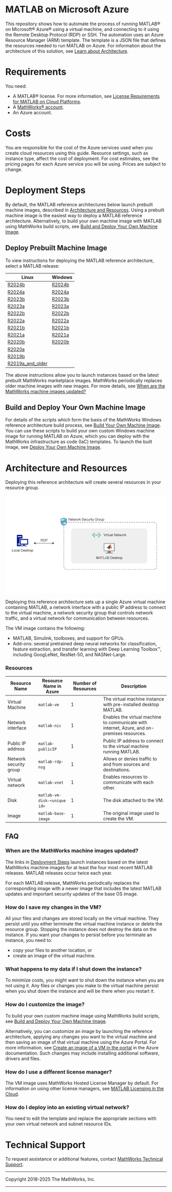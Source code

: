 # MATLAB on Microsoft Azure

This repository shows how to automate the process of running MATLAB&reg; on Microsoft&reg; Azure&reg; using a virtual machine, and connecting to it using the Remote Desktop Protocol (RDP) or SSH. The automation uses an Azure Resource Manager (ARM) template. The template is a JSON file that defines the resources needed to run MATLAB on Azure. For information about the architecture of this solution, see [Learn about Architecture](#learn-about-architecture).


# Requirements
You need:

- A MATLAB&reg; license. For more information, see [License Requirements for MATLAB on Cloud Platforms](https://www.mathworks.com/help/install/license/licensing-for-mathworks-products-running-on-the-cloud.html).
- A [MathWorks&reg; account](https://www.mathworks.com/login?uri=%2Fmwaccount%2F).
- An Azure account.

# Costs

You are responsible for the cost of the Azure services used when you create cloud resources using this guide. Resource settings, such as instance type, affect the cost of deployment. For cost estimates, see the pricing pages for each Azure service you will be using. Prices are subject to change.


# Deployment Steps
By default, the MATLAB reference architectures below launch prebuilt machine images, described in [Architecture and Resources](#architecture-and-resources).
Using a prebuilt machine image is the easiest way to deploy a MATLAB reference architecture.
Alternatively, to build your own machine image with MATLAB using MathWorks build scripts,
see [Build and Deploy Your Own Machine Image](#build-and-deploy-your-own-machine-image).

## Deploy Prebuilt Machine Image
To view instructions for deploying the MATLAB reference architecture, select a MATLAB release:

| Linux | Windows |
| ----- | ------- |
| [R2024b](https://github.com/mathworks-ref-arch/matlab-on-azure/tree/master/releases/R2024b/README.md) | [R2024b](releases/R2024b/README.md) |
| [R2024a](https://github.com/mathworks-ref-arch/matlab-on-azure/tree/master/releases/R2024a/README.md) | [R2024a](releases/R2024a/README.md) |
| [R2023b](https://github.com/mathworks-ref-arch/matlab-on-azure/tree/master/releases/R2023b/README.md) | [R2023b](releases/R2023b/README.md) |
| [R2023a](https://github.com/mathworks-ref-arch/matlab-on-azure/tree/master/releases/R2023a/README.md) | [R2023a](releases/R2023a/README.md) |
| [R2022b](https://github.com/mathworks-ref-arch/matlab-on-azure/tree/master/releases/R2022b/README.md) | [R2022b](releases/R2022b/README.md) |
| [R2022a](https://github.com/mathworks-ref-arch/matlab-on-azure/tree/master/releases/R2022a/README.md) | [R2022a](releases/R2022a/README.md) |
| [R2021b](https://github.com/mathworks-ref-arch/matlab-on-azure/tree/master/releases/R2021b/README.md) | [R2021b](releases/R2021b/README.md) |
| [R2021a](https://github.com/mathworks-ref-arch/matlab-on-azure/tree/master/releases/R2021a/README.md) | [R2021a](releases/R2021a/README.md) |
| [R2020b](https://github.com/mathworks-ref-arch/matlab-on-azure/tree/master/releases/R2020b/README.md) | [R2020b](releases/R2020b/README.md) |
| [R2020a](https://github.com/mathworks-ref-arch/matlab-on-azure/tree/master/releases/R2020a/README.md) |  |
| [R2019b](https://github.com/mathworks-ref-arch/matlab-on-azure/tree/master/releases/R2019b/README.md) |  |
| [R2019a\_and\_older](https://github.com/mathworks-ref-arch/matlab-on-azure/tree/master/releases/R2019a_and_older/README.md) |  |


The above instructions allow you to launch instances based on the latest prebuilt MathWorks marketplace images.
MathWorks periodically replaces older machine images with new images.
For more details, see
[When are the MathWorks machine images updated?](#when-are-the-mathworks-machine-images-updated)

## Build and Deploy Your Own Machine Image
For details of the scripts which form the basis of the MathWorks Windows reference architecture build process,
see [Build Your Own Machine Image](./packer/v1).
You can use these scripts to build your own custom Windows machine image for running MATLAB on Azure,
which you can deploy with the MathWorks infrastructure as code (IaC) templates.
To launch the built image, see [Deploy Your Own Machine Image](releases/R2024b/README.md#deploy-your-own-machine-image).

# Architecture and Resources
Deploying this reference architecture will create several resources in your resource group.

![MATLAB on Azure Reference Architecture](img/azure-matlab-diagram.png)

Deploying this reference architecture sets up a single Azure virtual machine containing MATLAB, a network interface with a public IP address to connect to the virtual machine, a network security group that controls network traffic, and a virtual network for communication between resources.

The VM image contains the following:
* MATLAB, Simulink, toolboxes, and support for GPUs.
* Add-ons: several pretrained deep neural networks for classification, feature extraction, and transfer learning with Deep Learning Toolbox&trade;, including GoogLeNet, ResNet-50, and NASNet-Large.

### Resources

| Resource Name                     | Resource Name in Azure         | Number of Resources | Description                                                                                |
|-----------------------------------|-------------------------       |---------------------|--------------------------------------------------------------------------------------------|
| Virtual Machine                   | `matlab-vm`                    | 1                   | The virtual machine instance with pre-installed desktop MATLAB.                            |
| Network interface                 | `matlab-nic`                   | 1                   | Enables the virtual machine to communicate with internet, Azure, and on-premises resources.|
| Public IP address                 | `matlab-publicIP`              | 1                   | Public IP address to connect to the virtual machine running MATLAB.                        |
| Network security group            | `matlab-rdp-nsg`               | 1                   | Allows or denies traffic to and from sources and destinations.                             |
| Virtual network                   | `matlab-vnet`                  | 1                   | Enables resources to communicate with each other.                                          |
| Disk                              | `matlab-vm-disk-<unique id>`   | 1                   | The disk attached to the VM.                                                               |
| Image                             | `matlab-base-image`            | 1                   | The original image used to create the VM.                                                  |

## FAQ

### When are the MathWorks machine images updated?
The links in [Deployment Steps](#deployment-steps) launch instances based on the latest MathWorks
machine images for at least the four most recent MATLAB releases. MATLAB releases occur twice each year.

For each MATLAB release, MathWorks periodically replaces the corresponding image with a newer image
that includes the latest MATLAB updates and important security updates of the base OS image.

### How do I save my changes in the VM?
All your files and changes are stored locally on the virtual machine. They persist until you either terminate the virtual machine instance or delete the resource group. Stopping the instance does not destroy the data on the instance. If you want your changes to persist before you terminate an instance, you need to:
* copy your files to another location, or
* create an image of the virtual machine.

### What happens to my data if I shut down the instance?
To minimize costs, you might want to shut down the instance when you are not using it. Any files or changes you make to the virtual machine persist when you shut down the instance and will be there when you restart it.

### How do I customize the image?
To build your own custom machine image using MathWorks build scripts,
see [Build and Deploy Your Own Machine Image](#build-and-deploy-your-own-machine-image).

Alternatively, you can customize an image by launching the reference architecture, applying any changes you want to the virtual machine and then saving an image of that virtual machine using the Azure Portal.
For more information, see [Create an image of a VM in the portal](https://learn.microsoft.com/en-us/azure/virtual-machines/capture-image-portal) in the Azure documentation.
Such changes may include installing additional software, drivers and files.

### How do I use a different license manager?
The VM image uses MathWorks Hosted License Manager by default. For information on using other license managers, see [MATLAB Licensing in the Cloud](https://www.mathworks.com/help/install/license/licensing-for-mathworks-products-running-on-the-cloud.html).

### How do I deploy into an existing virtual network?
You need to edit the template and replace the appropriate sections with your own virtual network and subnet resource IDs.

# Technical Support
To request assistance or additional features, contact [MathWorks Technical Support](https://www.mathworks.com/support/contact_us.html).

----

Copyright 2018-2025 The MathWorks, Inc.

----